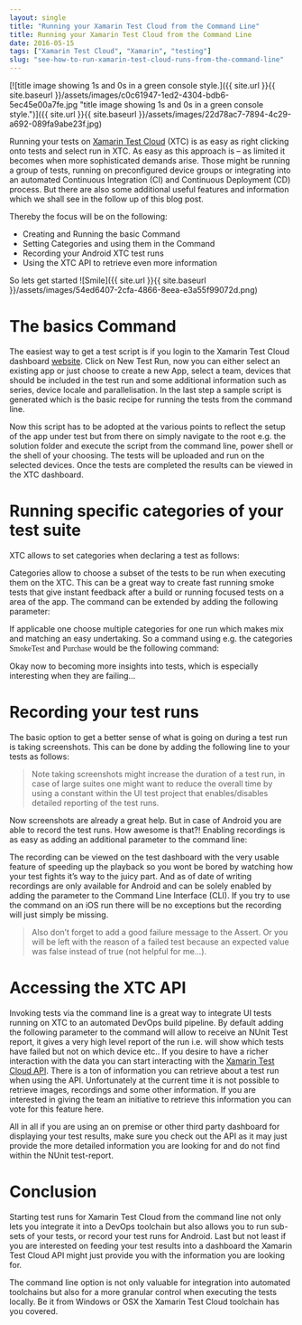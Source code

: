 ```yaml
---
layout: single
title: "Running your Xamarin Test Cloud from the Command Line"
title: Running your Xamarin Test Cloud from the Command Line
date: 2016-05-15
tags: ["Xamarin Test Cloud", "Xamarin", "testing"]
slug: "see-how-to-run-xamarin-test-cloud-runs-from-the-command-line"
---
```


[![title image showing 1s and 0s in a green console style.]({{ site.url }}{{ site.baseurl }}/assets/images/c0c61947-1ed2-4304-bdb6-5ec45e00a7fe.jpg "title image showing 1s and 0s in a green console style.")]({{ site.url }}{{ site.baseurl }}/assets/images/22d78ac7-7894-4c29-a692-089fa9abe23f.jpg)
 
Running your tests on [Xamarin Test Cloud](https://www.xamarin.com/test-cloud "The Xamarin Testcloud website") (XTC) is as easy as right clicking onto tests and select run in XTC. As easy as this approach is – as limited it becomes when more sophisticated demands arise. Those might be running a group of tests, running on preconfigured device groups or integrating into an automated Continuous Integration (CI) and Continuous Deployment (CD) process. But there are also some additional useful features and information which we shall see in the follow up of this blog post.
 
Thereby the focus will be on the following:
 
- Creating and Running the basic Command
- Setting Categories and using them in the Command
- Recording your Android XTC test runs
- Using the XTC API to retrieve even more information

 
So lets get started ![Smile]({{ site.url }}{{ site.baseurl }}/assets/images/54ed6407-2cfa-4866-8eea-e3a55f99072d.png)
 
# The basics Command
 
The easiest way to get a test script is if you login to the Xamarin Test Cloud dashboard [website](https://testcloud.xamarin.com). Click on New Test Run, now you can either select an existing app or just choose to create a new App, select a team, devices that should be included in the test run and some additional information such as series, device locale and parallelisation. In the last step a sample script is generated which is the basic recipe for running the tests from the command line.
 
<script src="https://gist.github.com/mallibone/1b7ee061ce5ba1b3ece92f8a3044e6b9.js"></script>
 
Now this script has to be adopted at the various points to reflect the setup of the app under test but from there on simply navigate to the root e.g. the solution folder and execute the script from the command line, power shell or the shell of your choosing. The tests will be uploaded and run on the selected devices. Once the tests are completed the results can be viewed in the XTC dashboard.
 
# Running specific categories of your test suite
 
XTC allows to set categories when declaring a test as follows:
 
<script src="https://gist.github.com/mallibone/b64e57bd12cc2be9deead804cf37318a.js"></script>
 
Categories allow to choose a subset of the tests to be run when executing them on the XTC. This can be a great way to create fast running smoke tests that give instant feedback after a build or running focused tests on a area of the app. The command can be extended by adding the following parameter:
 
<script src="https://gist.github.com/mallibone/ff60de5a6152a9b4df530ea347c888d5.js"></script>
 
If applicable one choose multiple categories for one run which makes mix and matching an easy undertaking. So a command using e.g. the categories <font face="Consolas">SmokeTest</font> and <font face="Consolas">Purchase</font> would be the following command:
 
<script src="https://gist.github.com/mallibone/c4155e0d26a6297b60f01614a5e59cee.js"></script>
 
Okay now to becoming more insights into tests, which is especially interesting when they are failing…
 
# Recording your test runs
 
The basic option to get a better sense of what is going on during a test run is taking screenshots. This can be done by adding the following line to your tests as follows:
 
<script src="https://gist.github.com/mallibone/464a799ca5a73dd1ee986e4d572da468.js"></script>
 

> Note taking screenshots might increase the duration of a test run, in case of large suites one might want to reduce the overall time by using a constant within the UI test project that enables/disables detailed reporting of the test runs.

 
Now screenshots are already a great help. But in case of Android you are able to record the test runs. How awesome is that?! Enabling recordings is as easy as adding an additional parameter to the command line:
 
<script src="https://gist.github.com/mallibone/e2fec05a8fdcb96865b8bf3a4374c690.js"></script>
 
The recording can be viewed on the test dashboard with the very usable feature of speeding up the playback so you wont be bored by watching how your test fights it’s way to the juicy part. And as of date of writing recordings are only available for Android and can be solely enabled by adding the parameter to the Command Line Interface (CLI). If you try to use the command on an iOS run there will be no exceptions but the recording will just simply be missing.
 

> Also don’t forget to add a good failure message to the Assert. Or you will be left with the reason of a failed test because an expected value was false instead of true (not helpful for me…).

 
# Accessing the XTC API
 
Invoking tests via the command line is a great way to integrate UI tests running on XTC to an automated DevOps build pipeline. By default adding the following parameter to the command will allow to receive an NUnit Test report, it gives a very high level report of the run i.e. will show which tests have failed but not on which device etc.. If you desire to have a richer interaction with the data you can start interacting with the [Xamarin Test Cloud API](https://testcloud.xamarin.com/api_docs/index.html?csharp#introduction). There is a ton of information you can retrieve about a test run when using the API. Unfortunately at the current time it is not possible to retrieve images, recordings and some other information. If you are interested in giving the team an initiative to retrieve this information you can vote for this feature here.
 
All in all if you are using an on premise or other third party dashboard for displaying your test results, make sure you check out the API as it may just provide the more detailed information you are looking for and do not find within the NUnit test-report.
 
# Conclusion
 
Starting test runs for Xamarin Test Cloud from the command line not only lets you integrate it into a DevOps toolchain but also allows you to run sub-sets of your tests, or record your test runs for Android. Last but not least if you are interested on feeding your test results into a dashboard the Xamarin Test Cloud API might just provide you with the information you are looking for.
 
The command line option is not only valuable for integration into automated toolchains but also for a more granular control when executing the tests locally. Be it from Windows or OSX the Xamarin Test Cloud toolchain has you covered.
